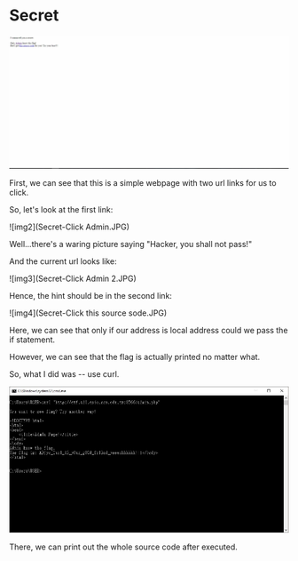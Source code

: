 # Secret

![img](Secret.JPG)

First, we can see that this is a simple webpage with two url links for us to click.

So, let's look at the first link:

![img2](Secret-Click Admin.JPG)

Well...there's a waring picture saying "Hacker, you shall not pass!"

And the current url looks like:

![img3](Secret-Click Admin 2.JPG)

Hence, the hint should be in the second link:

![img4](Secret-Click this source sode.JPG)

Here, we can see that only if our address is local address could we pass the if statement.

However, we can see that the flag is actually printed no matter what. 

So, what I did was -- use curl.

![img5](Secret-SOL.JPG)

There, we can print out the whole source code after executed.
